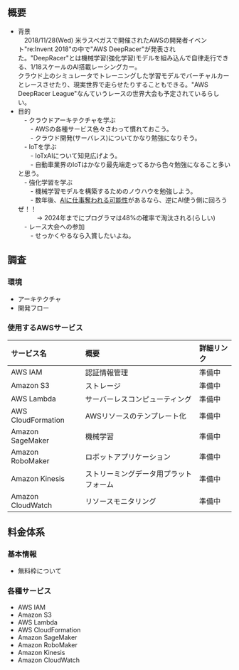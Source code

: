 ## 概要
- 背景  
　2018/11/28(Wed) 米ラスベガスで開催されたAWSの開発者イベント"re:Invent 2018"の中で"AWS DeepRacer"が発表された。"DeepRacer"とは機械学習(強化学習)モデルを組み込んで自律走行できる、1/18スケールのAI搭載レーシングカー。  
クラウド上のシミュレータでトレーニングした学習モデルでバーチャルカーとレースさせたり、現実世界で走らせたりすることもできる。"AWS DeepRacer League"なんていうレースの世界大会も予定されているらしい。  
- 目的  
　- クラウドアーキテクチャを学ぶ  
　　- AWSの各種サービス色々さわって慣れておこう。  
　　- クラウド開発(サーバレス)についてかなり勉強になりそう。  
　- IoTを学ぶ  
　　- IoTxAIについて知見広げよう。  
　　- 自動車業界のIoTはかなり最先端走ってるから色々勉強になること多いと思う。  
　- 強化学習を学ぶ  
　　- 機械学習モデルを構築するためのノウハウを勉強しよう。  
　　- 数年後、[AIに仕事奪われる可能性](https://robo-school.net/future-of-employment-wayaku/)があるなら、逆にAI使う側に回ろうぜ！！  
　　　-> 2024年までにプログラマは48%の確率で淘汰される(らしい)  
　- レース大会への参加  
　　- せっかくやるなら入賞したいよね。  

## 調査
### 環境
- アーキテクチャ
- 開発フロー
### 使用するAWSサービス
| サービス名 | 概要 | 詳細リンク |
|:---|:---|:---|
|AWS IAM |認証情報管理 |準備中 |
|Amazon S3 |ストレージ |準備中 |
|AWS Lambda |サーバーレスコンピューティング |準備中 |
|AWS CloudFormation |AWSリソースのテンプレート化 |準備中 |
|Amazon SageMaker |機械学習 |準備中 |
|Amazon RoboMaker |ロボットアプリケーション |準備中 |
|Amazon Kinesis |ストリーミングデータ用プラットフォーム |準備中 |
|Amazon CloudWatch |リソースモニタリング |準備中 |

## 料金体系
### 基本情報
- 無料枠について
### 各種サービス
- AWS IAM
- Amazon S3
- AWS Lambda
- AWS CloudFormation
- Amazon SageMaker
- Amazon RoboMaker
- Amazon Kinesis
- Amazon CloudWatch
